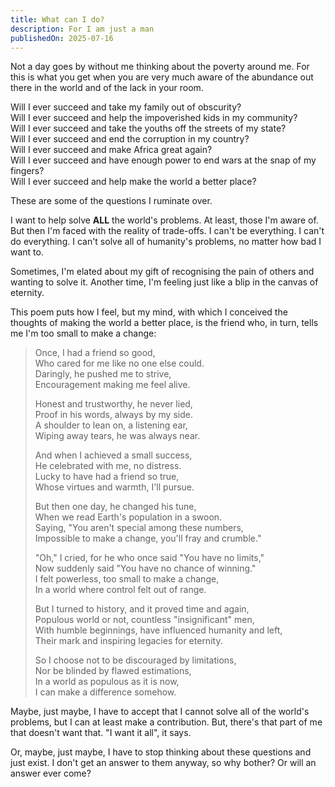 ```yaml
---
title: What can I do?
description: For I am just a man
publishedOn: 2025-07-16
---
```


Not a day goes by without me thinking about the poverty around me. For this is
what you get when you are very much aware of the abundance out there in the
world and of the lack in your room.

Will I ever succeed and take my family out of obscurity?  
Will I ever succeed and help the impoverished kids in my community?  
Will I ever succeed and take the youths off the streets of my state?  
Will I ever succeed and end the corruption in my country?  
Will I ever succeed and make Africa great again?  
Will I ever succeed and have enough power to end wars at the snap of my fingers?  
Will I ever succeed and help make the world a better place?  

These are some of the questions I ruminate over.

I want to help solve **ALL** the world's problems. At least, those I'm aware of.
But then I'm faced with the reality of trade-offs. I can't be everything. I
can't do everything. I can't solve all of humanity's problems, no matter how bad
I want to.

Sometimes, I'm elated about my gift of recognising the pain of others and
wanting to solve it. Another time, I'm feeling just like a blip in the canvas of
eternity.

This poem puts how I feel, but my mind, with which I conceived the thoughts of
making the world a better place, is the friend who, in turn, tells me I'm too
small to make a change:

> Once, I had a friend so good,  
> Who cared for me like no one else could.  
> Daringly, he pushed me to strive,  
> Encouragement making me feel alive.  
>
> Honest and trustworthy, he never lied,  
> Proof in his words, always by my side.  
> A shoulder to lean on, a listening ear,  
> Wiping away tears, he was always near.  
>
> And when I achieved a small success,  
> He celebrated with me, no distress.  
> Lucky to have had a friend so true,  
> Whose virtues and warmth, I'll pursue.  
>
> But then one day, he changed his tune,  
> When we read Earth's population in a swoon.  
> Saying, "You aren't special among these numbers,  
> Impossible to make a change, you'll fray and crumble."  
>
> "Oh," I cried, for he who once said "You have no limits,"  
> Now suddenly said "You have no chance of winning."  
> I felt powerless, too small to make a change,  
> In a world where control felt out of range.  
>
> But I turned to history, and it proved time and again,  
> Populous world or not, countless "insignificant" men,  
> With humble beginnings, have influenced humanity and left,  
> Their mark and inspiring legacies for eternity.  
>
> So I choose not to be discouraged by limitations,  
> Nor be blinded by flawed estimations,  
> In a world as populous as it is now,  
> I can make a difference somehow.  

Maybe, just maybe, I have to accept that I cannot solve all of the world's
problems, but I can at least make a contribution. But, there's that part of me
that doesn't want that. "I want it all", it says. 

Or, maybe, just maybe, I have to stop thinking about these questions and just
exist. I don't get an answer to them anyway, so why bother? Or will an answer
ever come?

